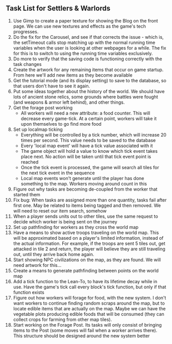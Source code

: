 ## Task List for Settlers & Warlords

1.  Use Gimp to create a paper texture for showing the Blog on the front page. We can use new textures and effects as the game's tech progresses.
2.  Do the fix for the Carousel, and see if that corrects the issue - which is, the setTimeout calls stop matching up with the normal running time variables when the user is looking at other webpages for a while. The fix for this is to switch to using the running time variables exclusively.
3.  Do more to verify that the saving code is functioning correctly with the task changes
4.  Create the artwork for any remaining items that occur on game startup. From here we'll add new items as they become available
5.  Get the tutorial mode (and its display setting) to save to the database, so that users don't have to see it again.
6.  Put some ideas together about the history of the world. We should have lots of ancient stone relics, some grounds where battles were fought (and weapons & armor left behind), and other things.
7.  Get the forage post working
    -   All workers will need a new attribute: a food counter. This will decrease every game-tick. At a certain point, workers will take it upon themselves to go find more food
8.  Set up localmap ticking
    -   Everything will be controlled by a tick number, which will increase 20 times per second. This value needs to be saved to the database
    -   Every 'local map event' will have a tick value associated with it
    -   The game object will hold a value to know which tick event takes place next. No action will be taken until that tick event point is reached
    -   Once the tick event is processed, the game will search all tiles for the next tick event in the sequence
    -   Local map events won't generate until the player has done something to the map. Workers moving around count in this
9.  Figure out why tasks are becoming de-coupled from the worker that started them
10. Fix bug: When tasks are assigned more than one quantity, tasks fail after first one. May be related to items being tagged and then removed. We will need to reset our item search, somehow
11. When a player sends units out to other tiles, use the same request to decide which worker is being sent on the journey
12. Set up pathfinding for workers as they cross the world map
13. Have a means to show active troops traveling on the world map. This will be approximated based on a player's limited information, instead of the actual information. For example, if the troops are sent 5 tiles out, get attacked in tile 2 and return, the player will believe they are still traveling out, until they arrive back home again.
14. Start showing NPC civilizations on the map, as they are found. We will need artwork for this...
15. Create a means to generate pathfinding between points on the world map
16. Add a tick function to the Lean-To, to have its lifetime decay while in use. Have the game's tick call every block's tick function, but only if that function exists
17. Figure out how workers will forage for food, with the new system. I don't want workers to continue finding random scraps around the map, but to locate edible items that are actually on the map. Maybe we can have the vegetable plots producing edible foods that will be consumed (they can collect crops for farming from other map tiles).
18. Start working on the Forage Post. Its tasks will only consist of bringing items to the Post (some moves will fail when a worker arrives there). This structure should be designed around the new system better
